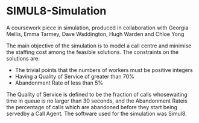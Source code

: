 # SIMUL8-Simulation
A coursework piece in simulation, produced in collaboration with Georgia Mellis, Emma Tarmey, Dave Waddington, Hugh Warden and Chloe Yong

The main objective of the simulation is to model a call centre and minimise the staffing cost among the feasible solutions.
The constraints on the solutions are:
 - The trivial points that the numbers of workers must be positive integers
 - Having a Quality of Service of greater than 70%
 - Abandonment Rate of less than 5%
 
The Quality of Service is defined to be the fraction of calls whosewaiting time in queue is no larger than 30 seconds,
and the Abandonment Rateis the percentage of calls which are abandoned before they start being servedby a Call Agent.
The software used for the simulation was Simul8.

